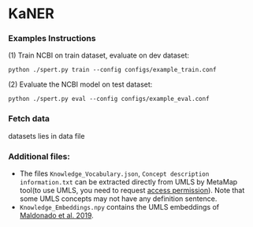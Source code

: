 # KaNER


###  Examples Instructions
(1) Train NCBI on train dataset, evaluate on dev dataset:
```
python ./spert.py train --config configs/example_train.conf
```

(2) Evaluate the NCBI model on test dataset:
```
python ./spert.py eval --config configs/example_eval.conf
```

### Fetch data
datasets lies in data file

### Additional files:
+ The files `Knowledge_Vocabulary.json`, `Concept description information.txt` can be extracted directly from UMLS by  MetaMap tool(to use UMLS, you need to request [access permission](https://www.nlm.nih.gov/research/umls/index.html)). Note that some UMLS concepts may not have any definition sentence.
+ `Knowledge_Embeddings.npy` contains the UMLS embeddings of [Maldonado et al. 2019](https://www.ncbi.nlm.nih.gov/pmc/articles/PMC6568073/).


